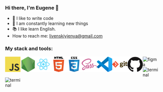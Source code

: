 ### Hi there, I'm Eugene 👋

<!-- **Eugene-36/Eugene-36** is a ✨ _special_ ✨ repository because its `README.md` (this file) appears on your GitHub profile.

Here are some ideas to get you started: -->

- 🔭 I like to write code
- 🌱 I am constantly learning new things
- :books: I like learn English.
- How to reach me: livenskiyjenya@gmail.com
<!-- ### Connect with me

[<img align="left" src="https://i.pinimg.com/originals/c2/81/8c/c2818c6d5d111f61846fbc878bc51b5e.png" width="60" alt="instagram">][instagram]
[<img align="left" src="https://simg.nicepng.com/png/small/207-2078675_vk-logo-vk-icon-android.png" width="60" alt="vk">][vk] -->

### My stack and tools:

<img align="left"  src="https://raw.githubusercontent.com/github/explore/80688e429a7d4ef2fca1e82350fe8e3517d3494d/topics/javascript/javascript.png"  width="50" alt="JS">
<img align="left"  src="https://raw.githubusercontent.com/github/explore/80688e429a7d4ef2fca1e82350fe8e3517d3494d/topics/nodejs/nodejs.png"  width="50" alt="Node">
<img align="left"  src="https://raw.githubusercontent.com/github/explore/80688e429a7d4ef2fca1e82350fe8e3517d3494d/topics/react/react.png"  width="50" alt="React">

<img align="left"  src="https://raw.githubusercontent.com/github/explore/80688e429a7d4ef2fca1e82350fe8e3517d3494d/topics/html/html.png"  width="50" alt="HTML">
<img align="left"  src="https://raw.githubusercontent.com/github/explore/80688e429a7d4ef2fca1e82350fe8e3517d3494d/topics/css/css.png"  width="50" alt="CSS">
<img align="left"  src="https://raw.githubusercontent.com/github/explore/80688e429a7d4ef2fca1e82350fe8e3517d3494d/topics/sass/sass.png"  width="50" alt="Sass">
<img align="left"  src="https://raw.githubusercontent.com/github/explore/80688e429a7d4ef2fca1e82350fe8e3517d3494d/topics/visual-studio-code/visual-studio-code.png"  width="50" alt="Vs">
<img align="left"  src="https://raw.githubusercontent.com/github/explore/80688e429a7d4ef2fca1e82350fe8e3517d3494d/topics/git/git.png"  width="50" alt="git">
<img align="left"  src="https://raw.githubusercontent.com/github/explore/78df643247d429f6cc873026c0622819ad797942/topics/github/github.png"  width="50" alt="github">
<img align="left" src="https://upload.wikimedia.org/wikipedia/commons/3/33/Figma-logo.svg"    width="50" alt="figma">

<img align="left" src="https://upload.wikimedia.org/wikipedia/commons/thumb/d/d8/High-contrast-utilities-terminal.svg/1250px-High-contrast-utilities-terminal.svg.png"    width="50" alt="terminal">

<img align="left" src="http://jaybose.com/wp-content/uploads/2016/07/docker.png"    width="50" alt="terminal">

<!-- [instagram]: https://vk.com/id23289560

[vk]: -->
